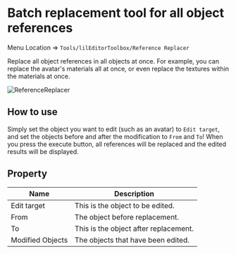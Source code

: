 ﻿# Batch replacement tool for all object references

Menu Location => `Tools/lilEditorToolbox/Reference Replacer`

Replace all object references in all objects at once. For example, you can replace the avatar's materials all at once, or even replace the textures within the materials at once.

![ReferenceReplacer](/images/en_US/EditorWindow/ReferenceReplacer.png "ReferenceReplacer")
## How to use

Simply set the object you want to edit (such as an avatar) to `Edit target`, and set the objects before and after the modification to `From` and `To`! When you press the execute button, all references will be replaced and the edited results will be displayed.

## Property

|Name|Description|
|-|-|
|Edit target|This is the object to be edited.|
|From|The object before replacement.|
|To|This is the object after replacement.|
|Modified Objects|The objects that have been edited.|

